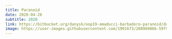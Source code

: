 ```yaml
---
title: Paranoid
date: 2020-04-26
subtitle: 2020
link: https://bitbucket.org/danysk/oop19-amaducci-barbadoro-paranoid/downloads/oop19-paranoid-all.jar
image: https://user-images.githubusercontent.com/1991673/208969866-59f90bc4-2164-45d0-9162-3ee399a36753.png
---
```

